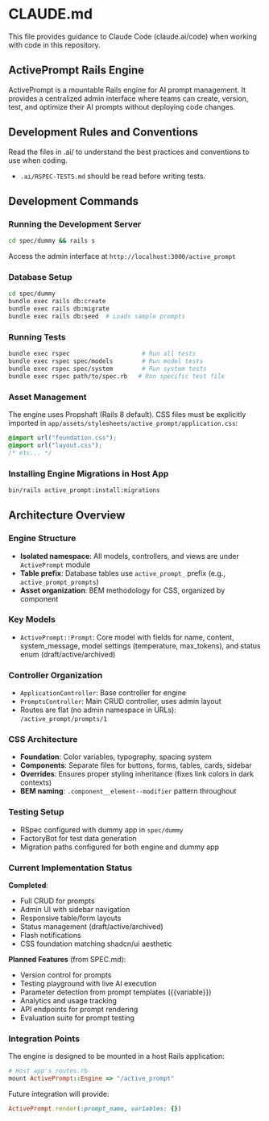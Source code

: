 # CLAUDE.md

This file provides guidance to Claude Code (claude.ai/code) when working with code in this
repository.

## ActivePrompt Rails Engine

ActivePrompt is a mountable Rails engine for AI prompt management. It provides a centralized admin
interface where teams can create, version, test, and optimize their AI prompts without deploying
code changes.

## Development Rules and Conventions

Read the files in .ai/ to understand the best practices and conventions to use when coding.

- `.ai/RSPEC-TESTS.md` should be read before writing tests.

## Development Commands

### Running the Development Server

```bash
cd spec/dummy && rails s
```

Access the admin interface at `http://localhost:3000/active_prompt`

### Database Setup

```bash
cd spec/dummy
bundle exec rails db:create
bundle exec rails db:migrate
bundle exec rails db:seed  # Loads sample prompts
```

### Running Tests

```bash
bundle exec rspec                    # Run all tests
bundle exec rspec spec/models        # Run model tests
bundle exec rspec spec/system        # Run system tests
bundle exec rspec path/to/spec.rb   # Run specific test file
```

### Asset Management

The engine uses Propshaft (Rails 8 default). CSS files must be explicitly imported in
`app/assets/stylesheets/active_prompt/application.css`:

```css
@import url("foundation.css");
@import url("layout.css");
/* etc... */
```

### Installing Engine Migrations in Host App

```bash
bin/rails active_prompt:install:migrations
```

## Architecture Overview

### Engine Structure

- **Isolated namespace**: All models, controllers, and views are under `ActivePrompt` module
- **Table prefix**: Database tables use `active_prompt_` prefix (e.g., `active_prompt_prompts`)
- **Asset organization**: BEM methodology for CSS, organized by component

### Key Models

- `ActivePrompt::Prompt`: Core model with fields for name, content, system_message, model settings
  (temperature, max_tokens), and status enum (draft/active/archived)

### Controller Organization

- `ApplicationController`: Base controller for engine
- `PromptsController`: Main CRUD controller, uses admin layout
- Routes are flat (no admin namespace in URLs): `/active_prompt/prompts/1`

### CSS Architecture

- **Foundation**: Color variables, typography, spacing system
- **Components**: Separate files for buttons, forms, tables, cards, sidebar
- **Overrides**: Ensures proper styling inheritance (fixes link colors in dark contexts)
- **BEM naming**: `.component__element--modifier` pattern throughout

### Testing Setup

- RSpec configured with dummy app in `spec/dummy`
- FactoryBot for test data generation
- Migration paths configured for both engine and dummy app

### Current Implementation Status

**Completed**:

- Full CRUD for prompts
- Admin UI with sidebar navigation
- Responsive table/form layouts
- Status management (draft/active/archived)
- Flash notifications
- CSS foundation matching shadcn/ui aesthetic

**Planned Features** (from SPEC.md):

- Version control for prompts
- Testing playground with live AI execution
- Parameter detection from prompt templates ({{variable}})
- Analytics and usage tracking
- API endpoints for prompt rendering
- Evaluation suite for prompt testing

### Integration Points

The engine is designed to be mounted in a host Rails application:

```ruby
# Host app's routes.rb
mount ActivePrompt::Engine => "/active_prompt"
```

Future integration will provide:

```ruby
ActivePrompt.render(:prompt_name, variables: {})
```

